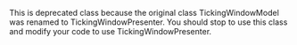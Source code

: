 This is deprecated class because the original class TickingWindowModel was renamed to TickingWindowPresenter. You should stop to use this class and modify your code to use TickingWindowPresenter.